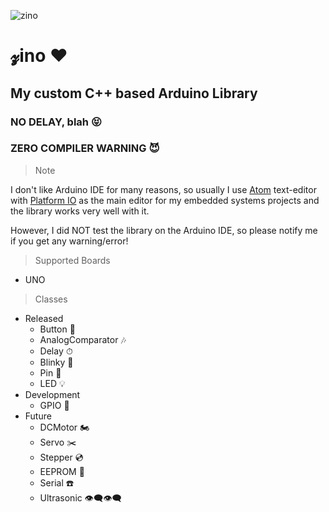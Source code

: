 ![zino](https://raw.githubusercontent.com/saleem-hadad/zino/master/zino.jpg)

# 𝔃ino ❤︎
## My custom C++ based Arduino Library
### NO DELAY, blah 😝
### ZERO COMPILER WARNING 😈

> Note

I don't like Arduino IDE for many reasons, so usually I use [Atom](https://atom.io/) text-editor with [Platform IO](http://platformio.org/platformio-ide) as the main editor for my embedded systems projects and the library works very well with it.

However, I did NOT test the library on the Arduino IDE, so please notify me if you get any warning/error!


> Supported Boards

+ UNO

> Classes

- Released
  + Button 🔲
  + AnalogComparator 🎶
  + Delay ⏱
  + Blinky 🔮
  + Pin 📍
  + LED 💡
- Development
  + GPIO 🎹
- Future
  + DCMotor 🏍
  + Servo ✂️
  + Stepper 💿
  + EEPROM 💾
  + Serial ☎️
  + Ultrasonic 👁‍🗨👁‍🗨
